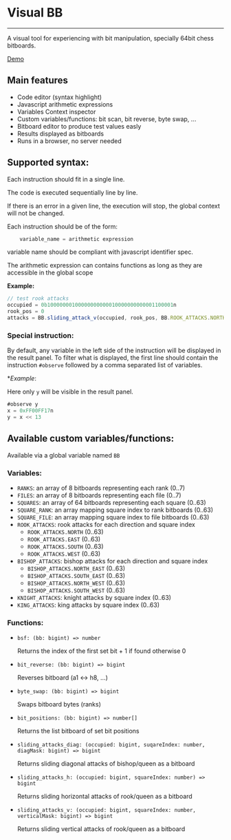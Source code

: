 # Visual BB
------------


A visual tool for experiencing with bit manipulation, specially 64bit chess bitboards.

[Demo](https://nnajm.github.io/visual-bb/)

## Main features

- Code editor (syntax highlight) 
- Javascript arithmetic expressions
- Variables Context inspector
- Custom variables/functions: bit scan, bit reverse, byte swap, ...
- Bitboard editor to produce test values easly
- Results displayed as bitboards
- Runs in a browser, no server needed

## Supported syntax:

Each instruction should fit in a single line.

The code is executed sequentially line by line.

If there is an error in a given line, the execution will stop, the global context will not be changed.

Each instruction should be of the form:

```javascript
    variable_name = arithmetic expression
```

variable name should be compliant with javascript identifier spec.

The arithmetic expression can contains functions as long as they are accessible in the global scope

**Example:**

```javascript
// test rook attacks
occupied = 0b10000000100000000000010000000000001100001n
rook_pos = 0
attacks = BB.sliding_attack_v(occupied, rook_pos, BB.ROOK_ATTACKS.NORTH[rook_pos])
```

### Special instruction:

By default, any variable in the left side of the instruction will be displayed in the result panel.
To filter what is displayed, the first line should contain the instruction `#observe` followed by a comma separated list of variables.

**Example*:

Here only `y` will be visible in the result panel.

```javascript
#observe y
x = 0xFF00FF17n
y = x << 13
```


## Available custom variables/functions:

Available via a global variable named `BB`

### Variables:

- `RANKS`: an array of 8 bitboards representing each rank (0..7)
- `FILES`: an array of 8 bitboards representing each file (0..7)
- `SQUARES`: an array of 64 bitboards representing each square (0..63)
- `SQUARE_RANK`: an array mapping square index to rank bitboards (0..63)
- `SQUARE_FILE`: an array mapping square index to file bitboards (0..63)
- `ROOK_ATTACKS`: rook attacks for each direction and square index
    - `ROOK_ATTACKS.NORTH` (0..63)
    - `ROOK_ATTACKS.EAST` (0..63)
    - `ROOK_ATTACKS.SOUTH` (0..63)
    - `ROOK_ATTACKS.WEST` (0..63)
- `BISHOP_ATTACKS`: bishop attacks for each direction and square index
    - `BISHOP_ATTACKS.NORTH_EAST` (0..63)
    - `BISHOP_ATTACKS.SOUTH_EAST` (0..63)
    - `BISHOP_ATTACKS.NORTH_WEST` (0..63)
    - `BISHOP_ATTACKS.SOUTH_WEST` (0..63)
- `KNIGHT_ATTACKS`: knight attacks by square index (0..63)
- `KING_ATTACKS`: king attacks by square index (0..63)

### Functions:

- `bsf: (bb: bigint) => number`

    Returns the index of the first set bit + 1 if found otherwise 0

- `bit_reverse: (bb: bigint) => bigint`

    Reverses bitboard (a1 <-> h8, ...)

- `byte_swap: (bb: bigint) => bigint`

    Swaps bitboard bytes (ranks)

- `bit_positions: (bb: bigint) => number[]`

    Returns the list bitboard of set bit positions

- `sliding_attacks_diag: (occupied: bigint, suqareIndex: number, diagMask: bigint) => bigint`

    Returns sliding diagonal attacks of bishop/queen as a bitboard

- `sliding_attacks_h: (occupied: bigint, squareIndex: number) => bigint`

    Returns sliding horizontal attacks of rook/queen as a bitboard

- `sliding_attacks_v: (occupied: bigint, squareIndex: number, verticalMask: bigint) => bigint`

    Returns sliding vertical attacks of rook/queen as a bitboard


